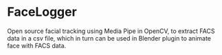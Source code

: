 # FaceLogger

Open source facial tracking using Media Pipe in OpenCV, to extract FACS data in a csv file,
which in turn can be used in Blender plugin to animate face with FACS data.
